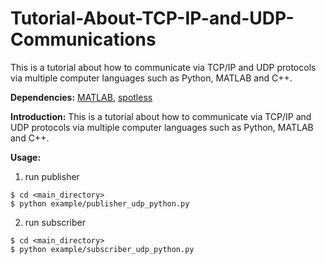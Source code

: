 # Tutorial-About-TCP-IP-and-UDP-Communications
This is a tutorial about how to communicate via TCP/IP and UDP protocols via multiple computer languages such as Python, MATLAB and C++.

**Dependencies:** [MATLAB](https://www.mathworks.com/products/matlab.html), [spotless](https://numpy.org)

**Introduction:** This is a tutorial about how to communicate via TCP/IP and UDP protocols via multiple computer languages such as Python, MATLAB and C++.

**Usage:**
1. run publisher
```
$ cd <main_directory>
$ python example/publisher_udp_python.py
```

2. run subscriber
```
$ cd <main_directory>
$ python example/subscriber_udp_python.py
```

